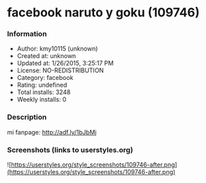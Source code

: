 # facebook naruto y goku (109746)

### Information
- Author: kmy10115 (unknown)
- Created at: unknown
- Updated at: 1/26/2015, 3:25:17 PM
- License: NO-REDISTRIBUTION
- Category: facebook
- Rating: undefined
- Total installs: 3248
- Weekly installs: 0


### Description
mi fanpage: http://adf.ly/1bJbMj


### Screenshots (links to userstyles.org)
![https://userstyles.org/style_screenshots/109746-after.png](https://userstyles.org/style_screenshots/109746-after.png)


